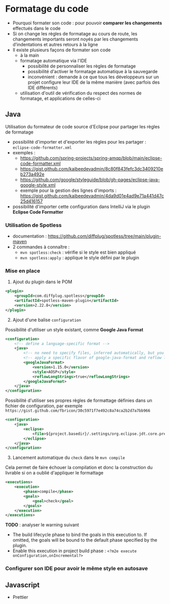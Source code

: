 # Formatage du code

- Pourquoi formater son code : pour pouvoir **comparer les changements** effectués dans le code
- Si on change les règles de formatage au cours de route, les changements importants seront noyés par les changements d’indentations et autres retours à la ligne
- Il existe plusieurs façons de formater son code
	- à la main
	- formatage automatique via l'IDE
		- possibilité de personnaliser les règles de formatage
		- possibilité d'activer le formatage automatique à la sauvegarde
		- inconvénient : demande à ce que tous les développeurs sur un projet configure leur IDE de la même manière (avec parfois des IDE différents)
	- utilisation d'outil de vérification du respect des normes de formatage, et applications de celles-ci

## Java

Utilisation du formateur de code source d'Eclipse pour partager les règles de formatage
- possibilité d'importer et d'exporter les règles pour les partager : `eclipse-code-formatter.xml`
- exemples :
	- https://github.com/spring-projects/spring-amqp/blob/main/eclipse-code-formatter.xml
	- https://gist.github.com/kaibeedevadmin/8c80f843fefc3dc3409210eb273a492e
	- https://github.com/google/styleguide/blob/gh-pages/eclipse-java-google-style.xml
	- exemple pour la gestion des lignes d'imports : https://gist.github.com/kaibeedevadmin/4da9d01e4ad9e71a441d47c25d416157
- possibilité d'importer cette configuration dans IntelliJ via le plugin **Eclipse Code Formatter**


### Utilisation de Spotless

- documentation : https://github.com/diffplug/spotless/tree/main/plugin-maven
- 2 commandes à connaître :
	- `mvn spotless:check` : vérifie si le style est bien appliqué
	- `mvn spotless:apply` : applique le style défini par le plugin

### Mise en place

1. Ajout du plugin dans le POM

```xml
<plugin>
	<groupId>com.diffplug.spotless</groupId>
	<artifactId>spotless-maven-plugin</artifactId>
	<version>2.22.8</version>
</plugin>
```

2. Ajout d'une balise `configuration`

Possibilité d'utiliser un style existant, comme **Google Java Format**

```xml
<configuration>
	<!-- define a language-specific format -->
	<java>
		<!-- no need to specify files, inferred automatically, but you can if you want -->
		<!-- apply a specific flavor of google-java-format and reflow long strings -->
		<googleJavaFormat>
			<version>1.15.0</version>
			<style>AOSP</style>
			<reflowLongStrings>true</reflowLongStrings>
		</googleJavaFormat>
	</java>
</configuration>
```

Possibilité d'utiliser ses propres règles de formattage définies dans un fichier de configuration, par exemple `https://gist.github.com/fbricon/30c5971f7e492c8a74ca2b2d7a7bb966`

```xml
<configuration>
	<java>
		<eclipse>
			<file>${project.basedir}/.settings/org.eclipse.jdt.core.prefs</file>
		</eclipse>
	</java>
</configuration>
```

3. Lancement automatique du `check` dans le `mvn compile`

Cela permet de faire échouer la compilation et donc la construction du livrable si on a oublié d'appliquer le formattage

```xml
<executions>
	<execution>
		<phase>compile</phase>
		<goals>
			<goal>check</goal>
		</goals>
	</execution>
</executions>
```

**TODO** : analyser le warning suivant
- The build lifecycle phase to bind the goals in this execution to. If omitted, the goals will be bound to the default phase specified by the plugin.
- Enable this execution in project build phase : `<?m2e execute onConfiguration,onIncremental?>`

### Configurer son IDE pour avoir le même style en autosave


## Javascript

- Prettier



